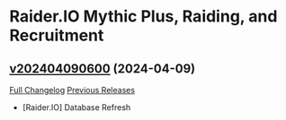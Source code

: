 # Raider.IO Mythic Plus, Raiding, and Recruitment

## [v202404090600](https://github.com/RaiderIO/raiderio-addon/tree/v202404090600) (2024-04-09)
[Full Changelog](https://github.com/RaiderIO/raiderio-addon/compare/v202404080600...v202404090600) [Previous Releases](https://github.com/RaiderIO/raiderio-addon/releases)

- [Raider.IO] Database Refresh  

